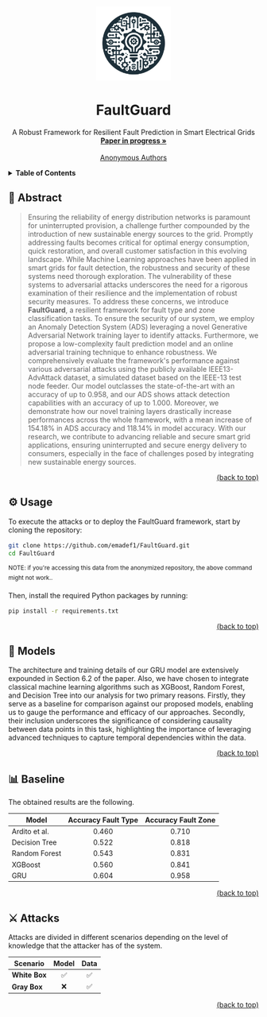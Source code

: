 <div id="top"></div>
<!-- PROJECT LOGO -->
<br />
<div align="center">
  <a href="https://github.com/emadef1/FaultGuard/tree/main">
    <img src="figures/logo.png" alt="Logo" width="150" height="150">
  </a>

  <h1 align="center">FaultGuard</h1>

  <p align="center">
    A Robust Framework for Resilient Fault Prediction in Smart Electrical Grids
    <br />
    <a href="https://github.com/emadef1/FaultGuard/tree/main"><strong>Paper in progress »</strong></a>
    <br />
    <br />
    <a href="">Anonymous Authors</a>
  </p>
</div>

<!-- TABLE OF CONTENTS -->
<details>
  <summary><strong>Table of Contents</strong></summary>
  <ol>
    <li>
      <a href="#abstract">Abstract</a>
    </li>
    <li>
      <a href="#usage">Usage</a>
    </li>
    <li>
      <a href="#models">Models</a>
    </li>
    <li>
      <a href="#baseline">Baseline</a>
    </li>
    <li>
      <a href="#attacks">Attacks</a>
    </li>
  </ol>
</details>

<div id="abstract"></div>

## 🧩 Abstract

>Ensuring the reliability of energy distribution networks is paramount for uninterrupted provision, a challenge further compounded by the introduction of new sustainable energy sources to the grid. Promptly addressing faults becomes critical for optimal energy consumption, quick restoration, and overall customer satisfaction in this evolving landscape. While Machine Learning approaches have been applied in smart grids for fault detection, the robustness and security of these systems need thorough exploration. The vulnerability of these systems to adversarial attacks underscores the need for a rigorous examination of their resilience and the implementation of robust security measures. To address these concerns, we introduce **FaultGuard**, a resilient framework for fault type and zone classification tasks. To ensure the security of our system, we employ an Anomaly Detection System (ADS) leveraging a novel Generative Adversarial Network training layer to identify attacks. Furthermore, we propose a low-complexity fault prediction model and an online adversarial training technique to enhance robustness. We comprehensively evaluate the framework's performance against various adversarial attacks using the publicly available IEEE13-AdvAttack dataset, a simulated dataset based on the IEEE-13 test node feeder. Our model outclasses the state-of-the-art with an accuracy of up to 0.958, and our ADS shows attack detection capabilities with an accuracy of up to 1.000. Moreover, we demonstrate how our novel training layers drastically increase performances across the whole framework, with a mean increase of 154.18% in ADS accuracy and 118.14% in model accuracy. With our research, we contribute to advancing reliable and secure smart grid applications, ensuring uninterrupted and secure energy delivery to consumers, especially in the face of challenges posed by integrating new sustainable energy sources.

<p align="right"><a href="#top">(back to top)</a></p>
<div id="usage"></div>

## ⚙️ Usage

To execute the attacks or to deploy the FaultGuard framework, start by cloning the repository:

```bash
git clone https://github.com/emadef1/FaultGuard.git
cd FaultGuard
```
<sup>NOTE: if you're accessing this data from the anonymized repository, the above command might not work..</sup>

Then, install the required Python packages by running:

```bash
pip install -r requirements.txt
```

<p align="right"><a href="#top">(back to top)</a></p>
<div id="models"></div>

## 🤖 Models

The architecture and training details of our GRU model are extensively expounded in Section 6.2 of the paper. Also, we have chosen to integrate classical machine learning algorithms such as XGBoost, Random Forest, and Decision Tree into our analysis for two primary reasons. Firstly, they serve as a baseline for comparison against our proposed models, enabling us to gauge the performance and efficacy of our approaches. Secondly, their inclusion underscores the significance of considering causality between data points in this task, highlighting the importance of leveraging advanced techniques to capture temporal dependencies within the data.


<p align="right"><a href="#top">(back to top)</a></p>
<div id="baseline"></div>

## 📊 Baseline

The obtained results are the following.

<center>

| **Model** | **Accuracy Fault Type** | **Accuracy Fault Zone** |
| --------- | :-----------------: | :-----------: |
| Ardito et al.     |        0.460 | 0.710     |
| Decision Tree      |        0.522 | 0.818     |
| Random Forest     |        0.543 | 0.831     |
| XGBoost |        0.560 | 0.841     |
| GRU |        0.604 | 0.958     |

</center>

<p align="right"><a href="#top">(back to top)</a></p>
<div id="attacks"></div>

## ⚔️ Attacks

Attacks are divided in different scenarios depending on the level of knowledge that the attacker has of the system.

<center>

| **Scenario**         | **Model** | **Data** |
| -------------------- | :-------: | :------: |
| **White Box**   |     ✅     |    ✅     |
| **Gray Box** |     ❌     |    ✅     |

</center>

<p align="right"><a href="#top">(back to top)</a></p>